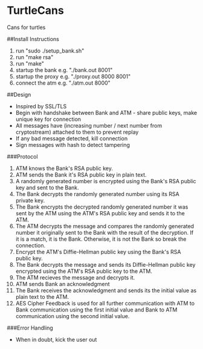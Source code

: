 # TurtleCans

Cans for turtles

##Install Instructions
1. run "sudo ./setup_bank.sh"
2. run "make rsa"
3. run "make"
4. startup the bank e.g. "./bank.out 8001"
5. startup the proxy e.g. "./proxy.out 8000 8001"
6. connect the atm e.g. "./atm.out 8000"

##Design

* Inspired by SSL/TLS
* Begin with handshake between Bank and ATM - share public keys, make unique key 
for connection
* All messages have (increasing number / next number from cryptostream) attached
to them to prevent replay
* If any bad message detected, kill connection
* Sign messages with hash to detect tampering

###Protocol
1. ATM knows the Bank's RSA public key.
2. ATM sends the Bank it's RSA public key in plain text.
3. A randomly generated number is encrypted using the Bank's RSA public key and sent to the Bank.
4. The Bank decrypts the randomly generated number using its RSA private key.
5. The Bank encrypts the decrypted randomly generated number it was sent by the ATM using the ATM's RSA public key and sends it to the ATM.
6. The ATM decrypts the message and compares the randomly generated number it originally sent to the Bank with the result of the decryption. If it is a match, it is the Bank. Otherwise, it is not the Bank so break the connection.
7. Encrypt the ATM's Diffie-Hellman public key using the Bank's RSA public key.
8. The Bank decrypts the message and sends its Diffie-Hellman public key encrypted using the ATM's RSA public key to the ATM.
9. The ATM recieves the message and decrypts it.
10. ATM sends Bank an acknowledgment
11. The Bank receives the acknowledgment and sends its the initial value as plain text to the ATM.
12. AES Cipher Feedback is used for all further communication with ATM to Bank communication using the first initial value and Bank to ATM communication using the second initial value.

###Error Handling
* When in doubt, kick the user out
